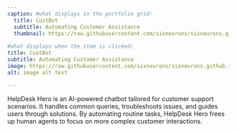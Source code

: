 ```yaml
---
caption: #what displays in the portfolio grid:
  title: CustBot
  subtitle: Automating Customer Assistance
  thumbnail: https://raw.githubusercontent.com/sixneurons/sixneurons.github.io/master/assets/img/portfolio/st%20(1).jpg
  
#what displays when the item is clicked:
title: CustBot
subtitle: Automating Customer Assistance
image: https://raw.githubusercontent.com/sixneurons/sixneurons.github.io/master/assets/img/portfolio/st%20(1).jpg
alt: image alt text

---
```


HelpDesk Hero is an AI-powered chatbot tailored for customer support scenarios. It handles common queries, troubleshoots issues, and guides users through solutions. By automating routine tasks, HelpDesk Hero frees up human agents to focus on more complex customer interactions.
